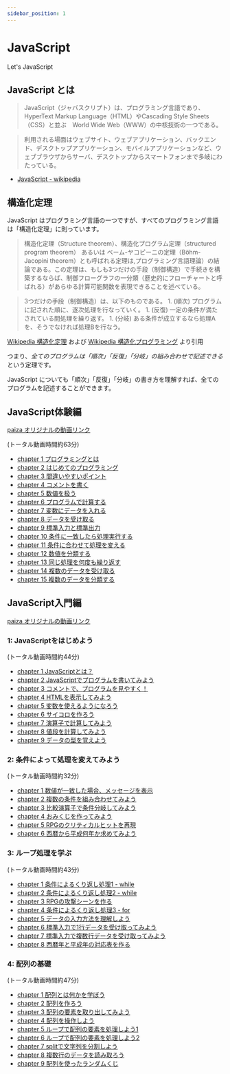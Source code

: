 ```yaml
---
sidebar_position: 1
---
```


# JavaScript

Let's JavaScript

## JavaScript とは

> JavaScript（ジャバスクリプト）は、プログラミング言語であり、HyperText Markup Language（HTML）やCascading Style Sheets（CSS）と並ぶ　World Wide Web（WWW）の中核技術の一つである。

> 利用される場面はウェブサイト、ウェブアプリケーション、バックエンド、デスクトップアプリケーション、モバイルアプリケーションなど、ウェブブラウザからサーバ、デスクトップからスマートフォンまで多岐にわたっている。

- [JavaScript - wikipedia](https://ja.wikipedia.org/wiki/JavaScript)

## 構造化定理

JavaScript はプログラミング言語の一つですが、すべてのプログラミング言語は「構造化定理」に則っています。

> 構造化定理（Structure theorem）、構造化プログラム定理（structured program theorem） あるいは ベーム-ヤコピーニの定理（Böhm-Jacopini theorem）とも呼ばれる定理は,プログラミング言語理論）の結論である。この定理は、もしも3つだけの手段（制御構造）で手続きを構築するならば、制御フローグラフの一分類（歴史的にフローチャートと呼ばれる）があらゆる計算可能関数を表現できることを述べている。

> 3つだけの手段（制御構造）は、以下のものである。 1. (順次) プログラムに記された順に、逐次処理を行なっていく。 1. (反復) 一定の条件が満たされている間処理を繰り返す。 1. (分岐) ある条件が成立するなら処理Aを、そうでなければ処理Bを行なう。

[Wikipedia 構造化定理](https://ja.wikipedia.org/wiki/%E6%A7%8B%E9%80%A0%E5%8C%96%E5%AE%9A%E7%90%86) および [Wikipedia 構造化プログラミング](https://ja.wikipedia.org/wiki/%E6%A7%8B%E9%80%A0%E5%8C%96%E3%83%97%E3%83%AD%E3%82%B0%E3%83%A9%E3%83%9F%E3%83%B3%E3%82%B0) より引用

つまり、*全てのプログラムは「順次」「反復」「分岐」の組み合わせで記述できる* という定理です。

JavaScript についても「順次」「反復」「分岐」の書き方を理解すれば、全てのプログラムを記述することができます。

## JavaScript体験編

[paiza オリジナルの動画リンク](https://paiza.jp/works/javascript/trial)

(トータル動画時間約63分)

- [chapter 1 プログラミングとは](http://172.16.9.137/%E6%95%99%E6%9D%90/paiza/JavaScript/JavaScript%E4%BD%93%E9%A8%93%E7%B7%A8/01/JavaScript%E4%BD%93%E9%A8%93%E7%B7%A81-01%E3%83%97%E3%83%AD%E3%82%B0%E3%83%A9%E3%83%9F%E3%83%B3%E3%82%B0%E3%81%A8%E3%81%AF_%E3%83%97%E3%83%AD%E3%82%B0%E3%83%A9%E3%83%9F%E3%83%B3%E3%82%B0%E5%AD%A6%E7%BF%92%E3%82%B5%E3%82%A4%E3%83%88%E3%80%90paiza%E3%83%A9%E3%83%BC%E3%83%8B%E3%83%B3%E3%82%B0%E3%80%91.mp4)
- [chapter 2 はじめてのプログラミング](http://172.16.9.137/%E6%95%99%E6%9D%90/paiza/JavaScript/JavaScript%E4%BD%93%E9%A8%93%E7%B7%A8/01/JavaScript%E4%BD%93%E9%A8%93%E7%B7%A81-02%E3%81%AF%E3%81%98%E3%82%81%E3%81%A6%E3%81%AE%E3%83%97%E3%83%AD%E3%82%B0%E3%83%A9%E3%83%9F%E3%83%B3%E3%82%B0_%E3%83%97%E3%83%AD%E3%82%B0%E3%83%A9%E3%83%9F%E3%83%B3%E3%82%B0%E5%AD%A6%E7%BF%92%E3%82%B5%E3%82%A4%E3%83%88%E3%80%90paiza%E3%83%A9%E3%83%BC%E3%83%8B%E3%83%B3%E3%82%B0%E3%80%91.mp4)
- [chapter 3 間違いやすいポイント](http://172.16.9.137/%E6%95%99%E6%9D%90/paiza/JavaScript/JavaScript%E4%BD%93%E9%A8%93%E7%B7%A8/01/JavaScript%E4%BD%93%E9%A8%93%E7%B7%A81-03%E9%96%93%E9%81%95%E3%81%84%E3%82%84%E3%81%99%E3%81%84%E3%83%9D%E3%82%A4%E3%83%B3%E3%83%88_%E3%83%97%E3%83%AD%E3%82%B0%E3%83%A9%E3%83%9F%E3%83%B3%E3%82%B0%E5%AD%A6%E7%BF%92%E3%82%B5%E3%82%A4%E3%83%88%E3%80%90paiza%E3%83%A9%E3%83%BC%E3%83%8B%E3%83%B3%E3%82%B0%E3%80%91.mp4)
- [chapter 4 コメントを書く](http://172.16.9.137/%E6%95%99%E6%9D%90/paiza/JavaScript/JavaScript%E4%BD%93%E9%A8%93%E7%B7%A8/01/JavaScript%E4%BD%93%E9%A8%93%E7%B7%A81-04%E3%82%B3%E3%83%A1%E3%83%B3%E3%83%88%E3%82%92%E6%9B%B8%E3%81%8F_%E3%83%97%E3%83%AD%E3%82%B0%E3%83%A9%E3%83%9F%E3%83%B3%E3%82%B0%E5%AD%A6%E7%BF%92%E3%82%B5%E3%82%A4%E3%83%88%E3%80%90paiza%E3%83%A9%E3%83%BC%E3%83%8B%E3%83%B3%E3%82%B0%E3%80%91.mp4)
- [chapter 5 数値を扱う](http://172.16.9.137/%E6%95%99%E6%9D%90/paiza/JavaScript/JavaScript%E4%BD%93%E9%A8%93%E7%B7%A8/01/JavaScript%E4%BD%93%E9%A8%93%E7%B7%A81-05%E6%95%B0%E5%80%A4%E3%82%92%E6%89%B1%E3%81%86_%E3%83%97%E3%83%AD%E3%82%B0%E3%83%A9%E3%83%9F%E3%83%B3%E3%82%B0%E5%AD%A6%E7%BF%92%E3%82%B5%E3%82%A4%E3%83%88%E3%80%90paiza%E3%83%A9%E3%83%BC%E3%83%8B%E3%83%B3%E3%82%B0%E3%80%91.mp4)
- [chapter 6 プログラムで計算する](http://172.16.9.137/%E6%95%99%E6%9D%90/paiza/JavaScript/JavaScript%E4%BD%93%E9%A8%93%E7%B7%A8/01/JavaScript%E4%BD%93%E9%A8%93%E7%B7%A81-06%E3%83%97%E3%83%AD%E3%82%B0%E3%83%A9%E3%83%A0%E3%81%A7%E8%A8%88%E7%AE%97%E3%81%99%E3%82%8B_%E3%83%97%E3%83%AD%E3%82%B0%E3%83%A9%E3%83%9F%E3%83%B3%E3%82%B0%E5%AD%A6%E7%BF%92%E3%82%B5%E3%82%A4%E3%83%88%E3%80%90paiza%E3%83%A9%E3%83%BC%E3%83%8B%E3%83%B3%E3%82%B0%E3%80%91.mp4)
- [chapter 7 変数にデータを入れる](http://172.16.9.137/%E6%95%99%E6%9D%90/paiza/JavaScript/JavaScript%E4%BD%93%E9%A8%93%E7%B7%A8/01/JavaScript%E4%BD%93%E9%A8%93%E7%B7%A81-07%E5%A4%89%E6%95%B0%E3%81%AB%E3%83%87%E3%83%BC%E3%82%BF%E3%82%92%E5%85%A5%E3%82%8C%E3%82%8B_%E3%83%97%E3%83%AD%E3%82%B0%E3%83%A9%E3%83%9F%E3%83%B3%E3%82%B0%E5%AD%A6%E7%BF%92%E3%82%B5%E3%82%A4%E3%83%88%E3%80%90paiza%E3%83%A9%E3%83%BC%E3%83%8B%E3%83%B3%E3%82%B0%E3%80%91.mp4)
- [chapter 8 データを受け取る](http://172.16.9.137/%E6%95%99%E6%9D%90/paiza/JavaScript/JavaScript%E4%BD%93%E9%A8%93%E7%B7%A8/01/JavaScript%E4%BD%93%E9%A8%93%E7%B7%A81-08%E3%83%87%E3%83%BC%E3%82%BF%E3%82%92%E5%8F%97%E3%81%91%E5%8F%96%E3%82%8B_%E3%83%97%E3%83%AD%E3%82%B0%E3%83%A9%E3%83%9F%E3%83%B3%E3%82%B0%E5%AD%A6%E7%BF%92%E3%82%B5%E3%82%A4%E3%83%88%E3%80%90paiza%E3%83%A9%E3%83%BC%E3%83%8B%E3%83%B3%E3%82%B0%E3%80%91.mp4)
- [chapter 9 標準入力と標準出力](http://172.16.9.137/%E6%95%99%E6%9D%90/paiza/JavaScript/JavaScript%E4%BD%93%E9%A8%93%E7%B7%A8/01/JavaScript%E4%BD%93%E9%A8%93%E7%B7%A81-09%E6%A8%99%E6%BA%96%E5%85%A5%E5%8A%9B%E3%81%A8%E6%A8%99%E6%BA%96%E5%87%BA%E5%8A%9B_%E3%83%97%E3%83%AD%E3%82%B0%E3%83%A9%E3%83%9F%E3%83%B3%E3%82%B0%E5%AD%A6%E7%BF%92%E3%82%B5%E3%82%A4%E3%83%88%E3%80%90paiza%E3%83%A9%E3%83%BC%E3%83%8B%E3%83%B3%E3%82%B0%E3%80%91.mp4)
- [chapter 10 条件に一致したら処理実行する](http://172.16.9.137/%E6%95%99%E6%9D%90/paiza/JavaScript/JavaScript%E4%BD%93%E9%A8%93%E7%B7%A8/01/JavaScript%E4%BD%93%E9%A8%93%E7%B7%A81-10%E6%9D%A1%E4%BB%B6%E3%81%AB%E4%B8%80%E8%87%B4%E3%81%97%E3%81%9F%E3%82%89%E5%87%A6%E7%90%86%E3%82%92%E5%AE%9F%E8%A1%8C%E3%81%99%E3%82%8B_%E3%83%97%E3%83%AD%E3%82%B0%E3%83%A9%E3%83%9F%E3%83%B3%E3%82%B0%E5%AD%A6%E7%BF%92%E3%82%B5%E3%82%A4%E3%83%88%E3%80%90paiza%E3%83%A9%E3%83%BC%E3%83%8B%E3%83%B3%E3%82%B0%E3%80%91.mp4)
- [chapter 11 条件に合わせて処理を変える](http://172.16.9.137/%E6%95%99%E6%9D%90/paiza/JavaScript/JavaScript%E4%BD%93%E9%A8%93%E7%B7%A8/01/JavaScript%E4%BD%93%E9%A8%93%E7%B7%A81-11%E6%9D%A1%E4%BB%B6%E3%81%AB%E5%90%88%E3%82%8F%E3%81%9B%E3%81%A6%E5%87%A6%E7%90%86%E3%82%92%E5%A4%89%E3%81%88%E3%82%8B_%E3%83%97%E3%83%AD%E3%82%B0%E3%83%A9%E3%83%9F%E3%83%B3%E3%82%B0%E5%AD%A6%E7%BF%92%E3%82%B5%E3%82%A4%E3%83%88%E3%80%90paiza%E3%83%A9%E3%83%BC%E3%83%8B%E3%83%B3%E3%82%B0%E3%80%91.mp4)
- [chapter 12 数値を分類する](http://172.16.9.137/%E6%95%99%E6%9D%90/paiza/JavaScript/JavaScript%E4%BD%93%E9%A8%93%E7%B7%A8/01/JavaScript%E4%BD%93%E9%A8%93%E7%B7%A81-12%E6%95%B0%E5%80%A4%E3%82%92%E5%88%86%E9%A1%9E%E3%81%99%E3%82%8B_%E3%83%97%E3%83%AD%E3%82%B0%E3%83%A9%E3%83%9F%E3%83%B3%E3%82%B0%E5%AD%A6%E7%BF%92%E3%82%B5%E3%82%A4%E3%83%88%E3%80%90paiza%E3%83%A9%E3%83%BC%E3%83%8B%E3%83%B3%E3%82%B0%E3%80%91.mp4)
- [chapter 13 同じ処理を何度も繰り返す](http://172.16.9.137/%E6%95%99%E6%9D%90/paiza/JavaScript/JavaScript%E4%BD%93%E9%A8%93%E7%B7%A8/01/JavaScript%E4%BD%93%E9%A8%93%E7%B7%A81-13%E5%90%8C%E3%81%98%E5%87%A6%E7%90%86%E3%82%92%E4%BD%95%E5%BA%A6%E3%82%82%E7%B9%B0%E3%82%8A%E8%BF%94%E3%81%99_%E3%83%97%E3%83%AD%E3%82%B0%E3%83%A9%E3%83%9F%E3%83%B3%E3%82%B0%E5%AD%A6%E7%BF%92%E3%82%B5%E3%82%A4%E3%83%88%E3%80%90paiza%E3%83%A9%E3%83%BC%E3%83%8B%E3%83%B3%E3%82%B0%E3%80%91.mp4)
- [chapter 14 複数のデータを受け取る](http://172.16.9.137/%E6%95%99%E6%9D%90/paiza/JavaScript/JavaScript%E4%BD%93%E9%A8%93%E7%B7%A8/01/JavaScript%E4%BD%93%E9%A8%93%E7%B7%A81-14%E8%A4%87%E6%95%B0%E3%81%AE%E3%83%87%E3%83%BC%E3%82%BF%E3%82%92%E5%8F%97%E3%81%91%E5%8F%96%E3%82%8B_%E3%83%97%E3%83%AD%E3%82%B0%E3%83%A9%E3%83%9F%E3%83%B3%E3%82%B0%E5%AD%A6%E7%BF%92%E3%82%B5%E3%82%A4%E3%83%88%E3%80%90paiza%E3%83%A9%E3%83%BC%E3%83%8B%E3%83%B3%E3%82%B0%E3%80%91.mp4)
- [chapter 15 複数のデータを分類する](http://172.16.9.137/%E6%95%99%E6%9D%90/paiza/JavaScript/JavaScript%E4%BD%93%E9%A8%93%E7%B7%A8/01/JavaScript%E4%BD%93%E9%A8%93%E7%B7%A81-15%E8%A4%87%E6%95%B0%E3%81%AE%E3%83%87%E3%83%BC%E3%82%BF%E3%82%92%E5%88%86%E9%A1%9E%E3%81%99%E3%82%8B_%E3%83%97%E3%83%AD%E3%82%B0%E3%83%A9%E3%83%9F%E3%83%B3%E3%82%B0%E5%AD%A6%E7%BF%92%E3%82%B5%E3%82%A4%E3%83%88%E3%80%90paiza%E3%83%A9%E3%83%BC%E3%83%8B%E3%83%B3%E3%82%B0%E3%80%91.mp4)

## JavaScript入門編

[paiza オリジナルの動画リンク](https://paiza.jp/works/js/primer)

### 1: JavaScriptをはじめよう

(トータル動画時間約44分)

- [chapter 1 JavaScriptとは？](http://172.16.9.137/%E6%95%99%E6%9D%90/paiza/JavaScript/JavaScript%E5%85%A5%E9%96%80/01/JavaScript%E5%85%A5%E9%96%80%E7%B7%A81-01JavaScript%E3%81%A8%E3%81%AF%EF%BC%9F_%E3%83%97%E3%83%AD%E3%82%B0%E3%83%A9%E3%83%9F%E3%83%B3%E3%82%B0%E5%AD%A6%E7%BF%92%E3%82%B5%E3%82%A4%E3%83%88%E3%80%90paiza%E3%83%A9%E3%83%BC%E3%83%8B%E3%83%B3%E3%82%B0%E3%80%91.mp4)
- [chapter 2 JavaScriptでプログラムを書いてみよう](http://172.16.9.137/%E6%95%99%E6%9D%90/paiza/JavaScript/JavaScript%E5%85%A5%E9%96%80/01/JavaScript%E5%85%A5%E9%96%80%E7%B7%A81-02JavaScript%E3%81%A7%E3%83%97%E3%83%AD%E3%82%B0%E3%83%A9%E3%83%A0%E3%82%92%E6%9B%B8%E3%81%84%E3%81%A6%E3%81%BF%E3%82%88%E3%81%86_%E3%83%97%E3%83%AD%E3%82%B0%E3%83%A9%E3%83%9F%E3%83%B3%E3%82%B0%E5%AD%A6%E7%BF%92%E3%82%B5%E3%82%A4%E3%83%88%E3%80%90paiza%E3%83%A9%E3%83%BC%E3%83%8B%E3%83%B3%E3%82%B0%E3%80%91.mp4)
- [chapter 3 コメントで、プログラムを見やすく！](http://172.16.9.137/%E6%95%99%E6%9D%90/paiza/JavaScript/JavaScript%E5%85%A5%E9%96%80/01/JavaScript%E5%85%A5%E9%96%80%E7%B7%A81-03%E3%82%B3%E3%83%A1%E3%83%B3%E3%83%88%E3%81%A7%E3%80%81%E3%83%97%E3%83%AD%E3%82%B0%E3%83%A9%E3%83%A0%E3%82%92%E8%A6%8B%E3%82%84%E3%81%99%E3%81%8F%EF%BC%81_%E3%83%97%E3%83%AD%E3%82%B0%E3%83%A9%E3%83%9F%E3%83%B3%E3%82%B0%E5%AD%A6%E7%BF%92%E3%82%B5%E3%82%A4%E3%83%88%E3%80%90paiza%E3%83%A9%E3%83%BC%E3%83%8B%E3%83%B3%E3%82%B0%E3%80%91.mp4)
- [chapter 4 HTMLを表示してみよう](http://172.16.9.137/%E6%95%99%E6%9D%90/paiza/JavaScript/JavaScript%E5%85%A5%E9%96%80/01/JavaScript%E5%85%A5%E9%96%80%E7%B7%A81-04HTML%E3%82%92%E8%A1%A8%E7%A4%BA%E3%81%97%E3%81%A6%E3%81%BF%E3%82%88%E3%81%86_%E3%83%97%E3%83%AD%E3%82%B0%E3%83%A9%E3%83%9F%E3%83%B3%E3%82%B0%E5%AD%A6%E7%BF%92%E3%82%B5%E3%82%A4%E3%83%88%E3%80%90paiza%E3%83%A9%E3%83%BC%E3%83%8B%E3%83%B3%E3%82%B0%E3%80%91.mp4)
- [chapter 5 変数を使えるようになろう](http://172.16.9.137/%E6%95%99%E6%9D%90/paiza/JavaScript/JavaScript%E5%85%A5%E9%96%80/01/JavaScript%E5%85%A5%E9%96%80%E7%B7%A81-05%E5%A4%89%E6%95%B0%E3%82%92%E4%BD%BF%E3%81%88%E3%82%8B%E3%82%88%E3%81%86%E3%81%AB%E3%81%AA%E3%82%8D%E3%81%86_%E3%83%97%E3%83%AD%E3%82%B0%E3%83%A9%E3%83%9F%E3%83%B3%E3%82%B0%E5%AD%A6%E7%BF%92%E3%82%B5%E3%82%A4%E3%83%88%E3%80%90paiza%E3%83%A9%E3%83%BC%E3%83%8B%E3%83%B3%E3%82%B0%E3%80%91.mp4)
- [chapter 6 サイコロを作ろう](http://172.16.9.137/%E6%95%99%E6%9D%90/paiza/JavaScript/JavaScript%E5%85%A5%E9%96%80/01/JavaScript%E5%85%A5%E9%96%80%E7%B7%A81-06%E3%82%B5%E3%82%A4%E3%82%B3%E3%83%AD%E3%82%92%E4%BD%9C%E3%82%8D%E3%81%86_%E3%83%97%E3%83%AD%E3%82%B0%E3%83%A9%E3%83%9F%E3%83%B3%E3%82%B0%E5%AD%A6%E7%BF%92%E3%82%B5%E3%82%A4%E3%83%88%E3%80%90paiza%E3%83%A9%E3%83%BC%E3%83%8B%E3%83%B3%E3%82%B0%E3%80%91.mp4)
- [chapter 7 演算子で計算してみよう](http://172.16.9.137/%E6%95%99%E6%9D%90/paiza/JavaScript/JavaScript%E5%85%A5%E9%96%80/01/JavaScript%E5%85%A5%E9%96%80%E7%B7%A81-07%E6%BC%94%E7%AE%97%E5%AD%90%E3%81%A7%E8%A8%88%E7%AE%97%E3%81%97%E3%81%A6%E3%81%BF%E3%82%88%E3%81%86_%E3%83%97%E3%83%AD%E3%82%B0%E3%83%A9%E3%83%9F%E3%83%B3%E3%82%B0%E5%AD%A6%E7%BF%92%E3%82%B5%E3%82%A4%E3%83%88%E3%80%90paiza%E3%83%A9%E3%83%BC%E3%83%8B%E3%83%B3%E3%82%B0%E3%80%91.mp4)
- [chapter 8 値段を計算してみよう](http://172.16.9.137/%E6%95%99%E6%9D%90/paiza/JavaScript/JavaScript%E5%85%A5%E9%96%80/01/JavaScript%E5%85%A5%E9%96%80%E7%B7%A81-08%E5%80%A4%E6%AE%B5%E3%82%92%E8%A8%88%E7%AE%97%E3%81%97%E3%81%A6%E3%81%BF%E3%82%88%E3%81%86_%E3%83%97%E3%83%AD%E3%82%B0%E3%83%A9%E3%83%9F%E3%83%B3%E3%82%B0%E5%AD%A6%E7%BF%92%E3%82%B5%E3%82%A4%E3%83%88%E3%80%90paiza%E3%83%A9%E3%83%BC%E3%83%8B%E3%83%B3%E3%82%B0%E3%80%91.mp4)
- [chapter 9 データの型を覚えよう](http://172.16.9.137/%E6%95%99%E6%9D%90/paiza/JavaScript/JavaScript%E5%85%A5%E9%96%80/01/JavaScript%E5%85%A5%E9%96%80%E7%B7%A81-09%E3%83%87%E3%83%BC%E3%82%BF%E3%81%AE%E5%9E%8B%E3%82%92%E8%A6%9A%E3%81%88%E3%82%88%E3%81%86_%E3%83%97%E3%83%AD%E3%82%B0%E3%83%A9%E3%83%9F%E3%83%B3%E3%82%B0%E5%AD%A6%E7%BF%92%E3%82%B5%E3%82%A4%E3%83%88%E3%80%90paiza%E3%83%A9%E3%83%BC%E3%83%8B%E3%83%B3%E3%82%B0%E3%80%91.mp4)

### 2: 条件によって処理を変えてみよう

(トータル動画時間約32分)

- [chapter 1 数値が一致した場合、メッセージを表示](http://172.16.9.137/%E6%95%99%E6%9D%90/paiza/JavaScript/JavaScript%E5%85%A5%E9%96%80/02/JavaScript%E5%85%A5%E9%96%80%E7%B7%A82-01%E6%95%B0%E5%80%A4%E3%81%8C%E4%B8%80%E8%87%B4%E3%81%97%E3%81%9F%E5%A0%B4%E5%90%88%E3%80%81%E3%83%A1%E3%83%83%E3%82%BB%E3%83%BC%E3%82%B8%E3%82%92%E8%A1%A8%E7%A4%BA_%E3%83%97%E3%83%AD%E3%82%B0%E3%83%A9%E3%83%9F%E3%83%B3%E3%82%B0%E5%AD%A6%E7%BF%92%E3%82%B5%E3%82%A4%E3%83%88%E3%80%90paiza%E3%83%A9%E3%83%BC%E3%83%8B%E3%83%B3%E3%82%B0%E3%80%91.mp4)
- [chapter 2 複数の条件を組み合わせてみよう](http://172.16.9.137/%E6%95%99%E6%9D%90/paiza/JavaScript/JavaScript%E5%85%A5%E9%96%80/02/JavaScript%E5%85%A5%E9%96%80%E7%B7%A82-02%E8%A4%87%E6%95%B0%E3%81%AE%E6%9D%A1%E4%BB%B6%E3%82%92%E7%B5%84%E3%81%BF%E5%90%88%E3%82%8F%E3%81%9B%E3%81%A6%E3%81%BF%E3%82%88%E3%81%86_%E3%83%97%E3%83%AD%E3%82%B0%E3%83%A9%E3%83%9F%E3%83%B3%E3%82%B0%E5%AD%A6%E7%BF%92%E3%82%B5%E3%82%A4%E3%83%88%E3%80%90paiza%E3%83%A9%E3%83%BC%E3%83%8B%E3%83%B3%E3%82%B0%E3%80%91.mp4)
- [chapter 3 比較演算子で条件分岐してみよう](http://172.16.9.137/%E6%95%99%E6%9D%90/paiza/JavaScript/JavaScript%E5%85%A5%E9%96%80/02/JavaScript%E5%85%A5%E9%96%80%E7%B7%A82-03%E6%AF%94%E8%BC%83%E6%BC%94%E7%AE%97%E5%AD%90%E3%81%A7%E6%9D%A1%E4%BB%B6%E5%88%86%E5%B2%90%E3%81%97%E3%81%A6%E3%81%BF%E3%82%88%E3%81%86_%E3%83%97%E3%83%AD%E3%82%B0%E3%83%A9%E3%83%9F%E3%83%B3%E3%82%B0%E5%AD%A6%E7%BF%92%E3%82%B5%E3%82%A4%E3%83%88%E3%80%90paiza%E3%83%A9%E3%83%BC%E3%83%8B%E3%83%B3%E3%82%B0%E3%80%91.mp4)
- [chapter 4 おみくじを作ってみよう](http://172.16.9.137/%E6%95%99%E6%9D%90/paiza/JavaScript/JavaScript%E5%85%A5%E9%96%80/02/JavaScript%E5%85%A5%E9%96%80%E7%B7%A82-04%E3%81%8A%E3%81%BF%E3%81%8F%E3%81%98%E3%82%92%E4%BD%9C%E3%81%A3%E3%81%A6%E3%81%BF%E3%82%88%E3%81%86_%E3%83%97%E3%83%AD%E3%82%B0%E3%83%A9%E3%83%9F%E3%83%B3%E3%82%B0%E5%AD%A6%E7%BF%92%E3%82%B5%E3%82%A4%E3%83%88%E3%80%90paiza%E3%83%A9%E3%83%BC%E3%83%8B%E3%83%B3%E3%82%B0%E3%80%91.mp4)
- [chapter 5 RPGのクリティカルヒットを再現](http://172.16.9.137/%E6%95%99%E6%9D%90/paiza/JavaScript/JavaScript%E5%85%A5%E9%96%80/02/JavaScript%E5%85%A5%E9%96%80%E7%B7%A82-05RPG%E3%81%AE%E3%82%AF%E3%83%AA%E3%83%86%E3%82%A3%E3%82%AB%E3%83%AB%E3%83%92%E3%83%83%E3%83%88%E3%82%92%E5%86%8D%E7%8F%BE_%E3%83%97%E3%83%AD%E3%82%B0%E3%83%A9%E3%83%9F%E3%83%B3%E3%82%B0%E5%AD%A6%E7%BF%92%E3%82%B5%E3%82%A4%E3%83%88%E3%80%90paiza%E3%83%A9%E3%83%BC%E3%83%8B%E3%83%B3%E3%82%B0%E3%80%91.mp4)
- [chapter 6 西暦から平成何年か求めてみよう](http://172.16.9.137/%E6%95%99%E6%9D%90/paiza/JavaScript/JavaScript%E5%85%A5%E9%96%80/02/JavaScript%E5%85%A5%E9%96%80%E7%B7%A82-06%E8%A5%BF%E6%9A%A6%E3%81%8B%E3%82%89%E5%B9%B3%E6%88%90%E4%BD%95%E5%B9%B4%E3%81%8B%E6%B1%82%E3%82%81%E3%81%A6%E3%81%BF%E3%82%88%E3%81%86_%E3%83%97%E3%83%AD%E3%82%B0%E3%83%A9%E3%83%9F%E3%83%B3%E3%82%B0%E5%AD%A6%E7%BF%92%E3%82%B5%E3%82%A4%E3%83%88%E3%80%90paiza%E3%83%A9%E3%83%BC%E3%83%8B%E3%83%B3%E3%82%B0%E3%80%91.mp4)

### 3: ループ処理を学ぶ

(トータル動画時間約43分)

- [chapter 1 条件によるくり返し処理1 - while](http://172.16.9.137/%E6%95%99%E6%9D%90/paiza/JavaScript/JavaScript%E5%85%A5%E9%96%80/03/JavaScript%E5%85%A5%E9%96%80%E7%B7%A83-01%E6%9D%A1%E4%BB%B6%E3%81%AB%E3%82%88%E3%82%8B%E3%81%8F%E3%82%8A%E8%BF%94%E3%81%97%E5%87%A6%E7%90%861-while_%E3%83%97%E3%83%AD%E3%82%B0%E3%83%A9%E3%83%9F%E3%83%B3%E3%82%B0%E5%AD%A6%E7%BF%92%E3%82%B5%E3%82%A4%E3%83%88%E3%80%90paiza%E3%83%A9%E3%83%BC%E3%83%8B%E3%83%B3%E3%82%B0%E3%80%91.mp4)
- [chapter 2 条件によるくり返し処理2 - while](http://172.16.9.137/%E6%95%99%E6%9D%90/paiza/JavaScript/JavaScript%E5%85%A5%E9%96%80/03/JavaScript%E5%85%A5%E9%96%80%E7%B7%A83-02%E6%9D%A1%E4%BB%B6%E3%81%AB%E3%82%88%E3%82%8B%E3%81%8F%E3%82%8A%E8%BF%94%E3%81%97%E5%87%A6%E7%90%862-while_%E3%83%97%E3%83%AD%E3%82%B0%E3%83%A9%E3%83%9F%E3%83%B3%E3%82%B0%E5%AD%A6%E7%BF%92%E3%82%B5%E3%82%A4%E3%83%88%E3%80%90paiza%E3%83%A9%E3%83%BC%E3%83%8B%E3%83%B3%E3%82%B0%E3%80%91.mp4)
- [chapter 3 RPGの攻撃シーンを作る](http://172.16.9.137/%E6%95%99%E6%9D%90/paiza/JavaScript/JavaScript%E5%85%A5%E9%96%80/03/JavaScript%E5%85%A5%E9%96%80%E7%B7%A83-03RPG%E3%81%AE%E6%94%BB%E6%92%83%E3%82%B7%E3%83%BC%E3%83%B3%E3%82%92%E4%BD%9C%E3%82%8B_%E3%83%97%E3%83%AD%E3%82%B0%E3%83%A9%E3%83%9F%E3%83%B3%E3%82%B0%E5%AD%A6%E7%BF%92%E3%82%B5%E3%82%A4%E3%83%88%E3%80%90paiza%E3%83%A9%E3%83%BC%E3%83%8B%E3%83%B3%E3%82%B0%E3%80%91.mp4)
- [chapter 4 条件によるくり返し処理3 - for](http://172.16.9.137/%E6%95%99%E6%9D%90/paiza/JavaScript/JavaScript%E5%85%A5%E9%96%80/03/JavaScript%E5%85%A5%E9%96%80%E7%B7%A83-04%E6%9D%A1%E4%BB%B6%E3%81%AB%E3%82%88%E3%82%8B%E3%81%8F%E3%82%8A%E8%BF%94%E3%81%97%E5%87%A6%E7%90%863-for_%E3%83%97%E3%83%AD%E3%82%B0%E3%83%A9%E3%83%9F%E3%83%B3%E3%82%B0%E5%AD%A6%E7%BF%92%E3%82%B5%E3%82%A4%E3%83%88%E3%80%90paiza%E3%83%A9%E3%83%BC%E3%83%8B%E3%83%B3%E3%82%B0%E3%80%91.mp4)
- [chapter 5 データの入力方法を理解しよう](http://172.16.9.137/%E6%95%99%E6%9D%90/paiza/JavaScript/JavaScript%E5%85%A5%E9%96%80/03/JavaScript%E5%85%A5%E9%96%80%E7%B7%A83-05%E3%83%87%E3%83%BC%E3%82%BF%E3%81%AE%E5%85%A5%E5%8A%9B%E6%96%B9%E6%B3%95%E3%82%92%E7%90%86%E8%A7%A3%E3%81%97%E3%82%88%E3%81%86_%E3%83%97%E3%83%AD%E3%82%B0%E3%83%A9%E3%83%9F%E3%83%B3%E3%82%B0%E5%AD%A6%E7%BF%92%E3%82%B5%E3%82%A4%E3%83%88%E3%80%90paiza%E3%83%A9%E3%83%BC%E3%83%8B%E3%83%B3%E3%82%B0%E3%80%91.mp4)
- [chapter 6 標準入力で1行データを受け取ってみよう](http://172.16.9.137/%E6%95%99%E6%9D%90/paiza/JavaScript/JavaScript%E5%85%A5%E9%96%80/03/JavaScript%E5%85%A5%E9%96%80%E7%B7%A83-06%E6%A8%99%E6%BA%96%E5%85%A5%E5%8A%9B%E3%81%A71%E8%A1%8C%E3%83%87%E3%83%BC%E3%82%BF%E3%82%92%E5%8F%97%E3%81%91%E5%8F%96%E3%81%A3%E3%81%A6%E3%81%BF%E3%82%88%E3%81%86_%E3%83%97%E3%83%AD%E3%82%B0%E3%83%A9%E3%83%9F%E3%83%B3%E3%82%B0%E5%AD%A6%E7%BF%92%E3%82%B5%E3%82%A4%E3%83%88%E3%80%90paiza%E3%83%A9%E3%83%BC%E3%83%8B%E3%83%B3%E3%82%B0%E3%80%91.mp4)
- [chapter 7 標準入力で複数行データを受け取ってみよう](http://172.16.9.137/%E6%95%99%E6%9D%90/paiza/JavaScript/JavaScript%E5%85%A5%E9%96%80/03/JavaScript%E5%85%A5%E9%96%80%E7%B7%A83-07%E6%A8%99%E6%BA%96%E5%85%A5%E5%8A%9B%E3%81%A7%E8%A4%87%E6%95%B0%E8%A1%8C%E3%83%87%E3%83%BC%E3%82%BF%E3%82%92%E5%8F%97%E3%81%91%E5%8F%96%E3%81%A3%E3%81%A6%E3%81%BF%E3%82%88%E3%81%86_%E3%83%97%E3%83%AD%E3%82%B0%E3%83%A9%E3%83%9F%E3%83%B3%E3%82%B0%E5%AD%A6%E7%BF%92%E3%82%B5%E3%82%A4%E3%83%88%E3%80%90paiza%E3%83%A9%E3%83%BC%E3%83%8B%E3%83%B3%E3%82%B0%E3%80%91.mp4)
- [chapter 8 西暦年と平成年の対応表を作る](http://172.16.9.137/%E6%95%99%E6%9D%90/paiza/JavaScript/JavaScript%E5%85%A5%E9%96%80/03/JavaScript%E5%85%A5%E9%96%80%E7%B7%A83-08%E8%A5%BF%E6%9A%A6%E5%B9%B4%E3%81%A8%E5%B9%B3%E6%88%90%E5%B9%B4%E3%81%AE%E5%AF%BE%E5%BF%9C%E8%A1%A8%E3%82%92%E4%BD%9C%E3%82%8B_%E3%83%97%E3%83%AD%E3%82%B0%E3%83%A9%E3%83%9F%E3%83%B3%E3%82%B0%E5%AD%A6%E7%BF%92%E3%82%B5%E3%82%A4%E3%83%88%E3%80%90paiza%E3%83%A9%E3%83%BC%E3%83%8B%E3%83%B3%E3%82%B0%E3%80%91.mp4)

### 4: 配列の基礎

(トータル動画時間約47分)

- [chapter 1 配列とは何かを学ぼう](http://172.16.9.137/%E6%95%99%E6%9D%90/paiza/JavaScript/JavaScript%E5%85%A5%E9%96%80/04/JavaScript%E5%85%A5%E9%96%80%E7%B7%A84-01%E9%85%8D%E5%88%97%E3%81%A8%E3%81%AF%E4%BD%95%E3%81%8B%E3%82%92%E5%AD%A6%E3%81%BC%E3%81%86_%E3%83%97%E3%83%AD%E3%82%B0%E3%83%A9%E3%83%9F%E3%83%B3%E3%82%B0%E5%AD%A6%E7%BF%92%E3%82%B5%E3%82%A4%E3%83%88%E3%80%90paiza%E3%83%A9%E3%83%BC%E3%83%8B%E3%83%B3%E3%82%B0%E3%80%91.mp4)
- [chapter 2 配列を作ろう](http://172.16.9.137/%E6%95%99%E6%9D%90/paiza/JavaScript/JavaScript%E5%85%A5%E9%96%80/04/JavaScript%E5%85%A5%E9%96%80%E7%B7%A84-02%E9%85%8D%E5%88%97%E3%82%92%E4%BD%9C%E3%82%8D%E3%81%86_%E3%83%97%E3%83%AD%E3%82%B0%E3%83%A9%E3%83%9F%E3%83%B3%E3%82%B0%E5%AD%A6%E7%BF%92%E3%82%B5%E3%82%A4%E3%83%88%E3%80%90paiza%E3%83%A9%E3%83%BC%E3%83%8B%E3%83%B3%E3%82%B0%E3%80%91.mp4)
- [chapter 3 配列の要素を取り出してみよう](http://172.16.9.137/%E6%95%99%E6%9D%90/paiza/JavaScript/JavaScript%E5%85%A5%E9%96%80/04/JavaScript%E5%85%A5%E9%96%80%E7%B7%A84-03%E9%85%8D%E5%88%97%E3%81%AE%E8%A6%81%E7%B4%A0%E3%82%92%E5%8F%96%E3%82%8A%E5%87%BA%E3%81%97%E3%81%A6%E3%81%BF%E3%82%88%E3%81%86_%E3%83%97%E3%83%AD%E3%82%B0%E3%83%A9%E3%83%9F%E3%83%B3%E3%82%B0%E5%AD%A6%E7%BF%92%E3%82%B5%E3%82%A4%E3%83%88%E3%80%90paiza%E3%83%A9%E3%83%BC%E3%83%8B%E3%83%B3%E3%82%B0%E3%80%91.mp4)
- [chapter 4 配列を操作しよう](http://172.16.9.137/%E6%95%99%E6%9D%90/paiza/JavaScript/JavaScript%E5%85%A5%E9%96%80/04/JavaScript%E5%85%A5%E9%96%80%E7%B7%A84-04%E9%85%8D%E5%88%97%E3%82%92%E6%93%8D%E4%BD%9C%E3%81%97%E3%82%88%E3%81%86_%E3%83%97%E3%83%AD%E3%82%B0%E3%83%A9%E3%83%9F%E3%83%B3%E3%82%B0%E5%AD%A6%E7%BF%92%E3%82%B5%E3%82%A4%E3%83%88%E3%80%90paiza%E3%83%A9%E3%83%BC%E3%83%8B%E3%83%B3%E3%82%B0%E3%80%91.mp4)
- [chapter 5 ループで配列の要素を処理しよう1](http://172.16.9.137/%E6%95%99%E6%9D%90/paiza/JavaScript/JavaScript%E5%85%A5%E9%96%80/04/JavaScript%E5%85%A5%E9%96%80%E7%B7%A84-05%E3%83%AB%E3%83%BC%E3%83%97%E3%81%A7%E9%85%8D%E5%88%97%E3%81%AE%E8%A6%81%E7%B4%A0%E3%82%92%E5%87%A6%E7%90%86%E3%81%97%E3%82%88%E3%81%861_%E3%83%97%E3%83%AD%E3%82%B0%E3%83%A9%E3%83%9F%E3%83%B3%E3%82%B0%E5%AD%A6%E7%BF%92%E3%82%B5%E3%82%A4%E3%83%88%E3%80%90paiza%E3%83%A9%E3%83%BC%E3%83%8B%E3%83%B3%E3%82%B0%E3%80%91.mp4)
- [chapter 6 ループで配列の要素を処理しよう2](http://172.16.9.137/%E6%95%99%E6%9D%90/paiza/JavaScript/JavaScript%E5%85%A5%E9%96%80/04/JavaScript%E5%85%A5%E9%96%80%E7%B7%A84-06%E3%83%AB%E3%83%BC%E3%83%97%E3%81%A7%E9%85%8D%E5%88%97%E3%81%AE%E8%A6%81%E7%B4%A0%E3%82%92%E5%87%A6%E7%90%86%E3%81%97%E3%82%88%E3%81%862_%E3%83%97%E3%83%AD%E3%82%B0%E3%83%A9%E3%83%9F%E3%83%B3%E3%82%B0%E5%AD%A6%E7%BF%92%E3%82%B5%E3%82%A4%E3%83%88%E3%80%90paiza%E3%83%A9%E3%83%BC%E3%83%8B%E3%83%B3%E3%82%B0%E3%80%91.mp4)
- [chapter 7 splitで文字列を分割しよう](http://172.16.9.137/%E6%95%99%E6%9D%90/paiza/JavaScript/JavaScript%E5%85%A5%E9%96%80/04/JavaScript%E5%85%A5%E9%96%80%E7%B7%A84-07split%E3%81%A7%E6%96%87%E5%AD%97%E5%88%97%E3%82%92%E5%88%86%E5%89%B2%E3%81%97%E3%82%88%E3%81%86_%E3%83%97%E3%83%AD%E3%82%B0%E3%83%A9%E3%83%9F%E3%83%B3%E3%82%B0%E5%AD%A6%E7%BF%92%E3%82%B5%E3%82%A4%E3%83%88%E3%80%90paiza%E3%83%A9%E3%83%BC%E3%83%8B%E3%83%B3%E3%82%B0%E3%80%91.mp4)
- [chapter 8 複数行のデータを読み取ろう](http://172.16.9.137/%E6%95%99%E6%9D%90/paiza/JavaScript/JavaScript%E5%85%A5%E9%96%80/04/JavaScript%E5%85%A5%E9%96%80%E7%B7%A84-08%E8%A4%87%E6%95%B0%E8%A1%8C%E3%81%AE%E3%83%87%E3%83%BC%E3%82%BF%E3%82%92%E8%AA%AD%E3%81%BF%E5%8F%96%E3%82%8D%E3%81%86_%E3%83%97%E3%83%AD%E3%82%B0%E3%83%A9%E3%83%9F%E3%83%B3%E3%82%B0%E5%AD%A6%E7%BF%92%E3%82%B5%E3%82%A4%E3%83%88%E3%80%90paiza%E3%83%A9%E3%83%BC%E3%83%8B%E3%83%B3%E3%82%B0%E3%80%91.mp4)
- [chapter 9 配列を使ったランダムくじ](http://172.16.9.137/%E6%95%99%E6%9D%90/paiza/JavaScript/JavaScript%E5%85%A5%E9%96%80/04/JavaScript%E5%85%A5%E9%96%80%E7%B7%A84-09%E9%85%8D%E5%88%97%E3%82%92%E4%BD%BF%E3%81%A3%E3%81%9F%E3%83%A9%E3%83%B3%E3%83%80%E3%83%A0%E3%81%8F%E3%81%98_%E3%83%97%E3%83%AD%E3%82%B0%E3%83%A9%E3%83%9F%E3%83%B3%E3%82%B0%E5%AD%A6%E7%BF%92%E3%82%B5%E3%82%A4%E3%83%88%E3%80%90paiza%E3%83%A9%E3%83%BC%E3%83%8B%E3%83%B3%E3%82%B0%E3%80%91.mp4)
